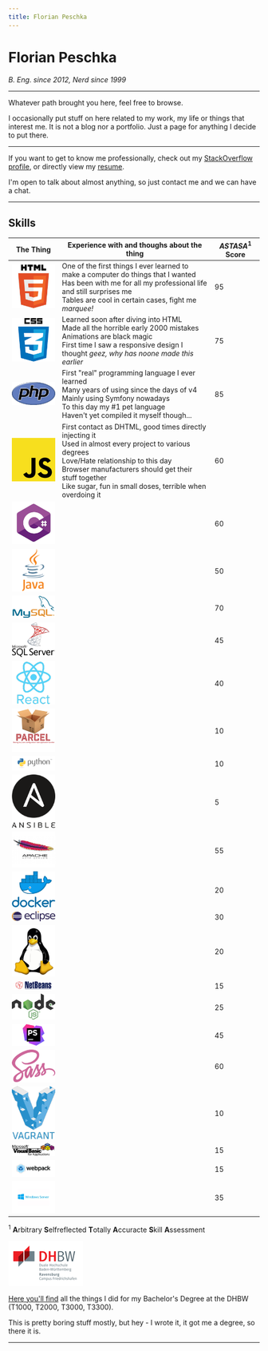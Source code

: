 ```yaml
---
title: Florian Peschka
---
```


# Florian Peschka

*B. Eng. since 2012, Nerd since 1999*

---

Whatever path brought you here, feel free to browse.

I occasionally put stuff on here related to my work, my life or things that interest me.
It is not a blog nor a portfolio. Just a page for anything I decide to put there.

---

If you want to get to know me professionally, check out my
[StackOverflow profile](http://stackoverflow.com/users/204693/florian-peschka), or directly view my
[resume](http://stackoverflow.com/cv/florianpeschka).

I'm open to talk about almost anything, so just contact me and we can have a chat.

---

## Skills

| The Thing | Experience with and thoughs about the thing | *ASTASA*<sup>1</sup> Score |
|---|---|---|
| ![HTML][HTML] | One of the first things I ever learned to make a computer do things that I wanted<br/>Has been with me for all my professional life and still surprises me<br/>Tables are cool in certain cases, fight me<br/>*marquee!* | 95 |
| ![CSS][CSS] | Learned soon after diving into HTML<br/>Made all the horrible early 2000 mistakes<br/>Animations are black magic<br/>First time I saw a responsive design I thought *geez, why has noone made this earlier* | 75 |
| ![PHP][PHP] | First "real" programming language I ever learned<br/>Many years of using since the days of v4<br/>Mainly using Symfony nowadays<br/>To this day my #1 pet language<br/>Haven't yet compiled it myself though... | 85 |
| ![JavaScript][JavaScript] | First contact as DHTML, good times directly injecting it<br/>Used in almost every project to various degrees<br/>Love/Hate relationship to this day<br/>Browser manufacturers should get their stuff together<br/>Like sugar, fun in small doses, terrible when overdoing it | 60 |
| ![C#][Csharp] | | 60 |
| ![Java][Java] | | 50 |
| ![MySQL][MySQL] | | 70 |
| ![MSSQL][MSSQL] | | 45 |
| ![React][React] | | 40 |
| ![parcel][parcel] | | 10 |
| ![Python][Python] | | 10 |
| ![Ansible][Ansible] | | 5 |
| ![Apache][Apache] | | 55 |
| ![Docker][Docker] | | 20 |
| ![Eclipse][Eclipse] | | 30 |
| ![Linux][Linux] | | 20 |
| ![Netbeans][Netbeans] | | 15 |
| ![NodeJS][NodeJS] | | 25 |
| ![PHPStorm][PHPStorm] | | 45 |
| ![SASS][SASS] | | 60 |
| ![Vagrant][Vagrant] | | 10 |
| ![VBA][VBA] | | 15 |
| ![webpack][webpack] | | 15 |
| ![Windows Server][Windows Server] | | 35 |

<sup>1</sup> **A**rbitrary **S**elfreflected **T**otally **A**ccuracte **S**kill **A**ssessment

[![DHBW][DHBW]](./dhbw)

[Here you'll find](./dhbw) all the things I did for my Bachelor's Degree at the DHBW (T1000, T2000, T3000, T3300).

This is pretty boring stuff mostly, but hey - I wrote it, it got me a degree, so there it is. 

---

[DHBW]: ./img/dhbw-thumbnail.png
[Csharp]: ./img/csharp.png
[PHP]: ./img/php.png
[HTML]: ./img/html5.png
[CSS]: ./img/css.png
[JavaScript]: ./img/javascript.png
[Java]: ./img/java.png
[MySQL]: ./img/mysql.png
[MSSQL]: ./img/mssql-server.png
[React]: ./img/react.png
[parcel]: ./img/parcel.png
[Python]: ./img/python.png
[Ansible]: ./img/ansible.png
[Apache]: ./img/apache.png
[Docker]: ./img/docker.png
[Eclipse]: ./img/eclipse.png
[Linux]: ./img/linux.png
[Netbeans]: ./img/netbeans.png
[NodeJS]: ./img/nodejs.png
[PHPStorm]: ./img/phpstorm.png
[SASS]: ./img/sass.png
[Vagrant]: ./img/vagrant.png
[VBA]: ./img/vba.png
[webpack]: ./img/webpack.png
[Windows Server]: ./img/windows-server.png
